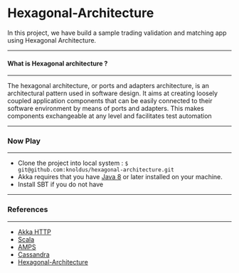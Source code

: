 # Hexagonal-Architecture
In this project, we have build a sample trading validation and matching app using Hexagonal Architecture.

-----------------------------------------------------------------------
#### What is Hexagonal architecture ?
-----------------------------------------------------------------------
The hexagonal architecture, or ports and adapters architecture, is an architectural pattern used in software design.
It aims at creating loosely coupled application components that can be easily connected to their software environment by means of ports and adapters.
This makes components exchangeable at any level and facilitates test automation

-----------------------------------------------------------------------
### Now Play
-----------------------------------------------------------------------
* Clone the project into local system : `$ git@github.com:knoldus/hexagonal-architecture.git` 
* Akka requires that you have [Java 8](http://www.oracle.com/technetwork/java/javase/downloads/index.html) or later installed on your machine.
* Install SBT if you do not have


-----------------------------------------------------------------------
### References
-----------------------------------------------------------------------
* [Akka HTTP](http://doc.akka.io/docs/akka/2.4.7/scala/http/index.html)
* [Scala](http://scala-lang.org/)
* [AMPS](https://www.crankuptheamps.com/amps/)
* [Cassandra](https://cassandra.apache.org/)
* [Hexagonal-Architecture](https://en.wikipedia.org/wiki/Hexagonal_architecture_(software))

